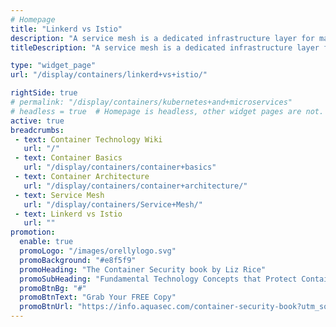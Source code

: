 ```yaml
---
# Homepage
title: "Linkerd vs Istio"
description: "A service mesh is a dedicated infrastructure layer for managing service-to-service communication to make it visible, manageable, and controlled. This page compares 2 service mesh products: Linkerd and Istio."
titleDescription: "A service mesh is a dedicated infrastructure layer for managing service-to-service communication to make it visible, manageable, and controlled. This page compares 2 service mesh products: Linkerd and Istio." 

type: "widget_page"
url: "/display/containers/linkerd+vs+istio/" 

rightSide: true 
# permalink: "/display/containers/kubernetes+and+microservices"
# headless = true  # Homepage is headless, other widget pages are not.
active: true
breadcrumbs:
 - text: Container Technology Wiki
   url: "/"
 - text: Container Basics
   url: "/display/containers/container+basics"
 - text: Container Architecture
   url: "/display/containers/container+architecture/"
 - text: Service Mesh
   url: "/display/containers/Service+Mesh/"
 - text: Linkerd vs Istio
   url: ""
promotion:
  enable: true
  promoLogo: "/images/orellylogo.svg"
  promoBackground: "#e8f5f9"
  promoHeading: "The Container Security book by Liz Rice"
  promoSubHeading: "Fundamental Technology Concepts that Protect Containerized Applications"
  promoBtnBg: "#"
  promoBtnText: "Grab Your FREE Copy"
  promoBtnUrl: "https://info.aquasec.com/container-security-book?utm_source=wiki"
---
```


